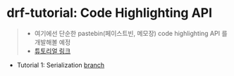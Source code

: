 # drf-tutorial: Code Highlighting API

> - 여기에선 단순한 pastebin(페이스트빈, 메모장) code highlighting API 를 개발해볼 예정
> - [튜토리얼 링크](https://www.django-rest-framework.org/tutorial/1-serialization/)

- Tutorial 1: Serialization [branch](https://github.com/DaehunGwak/study-django/tree/drf-tutorial/1-serialization/drf_tutorial/tutorial)
